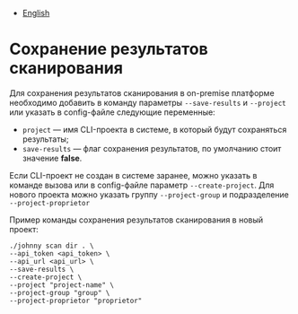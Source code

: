 - [English](../../agent/save-results.en/)

# Сохранение результатов сканирования

Для сохранения результатов сканирования в on-premise платформе необходимо добавить в команду параметры `--save-results` и `--project` или указать в config-файле следующие переменные:

- `project` — имя CLI-проекта в системе, в который будут сохраняться результаты;
- `save-results` — флаг сохранения результатов, по умолчанию стоит значение **false**.

Если CLI-проект не создан в системе заранее, можно указать в команде вызова или в config-файле параметр `--create-project`. Для нового проекта можно указать группу `--project-group` и подразделение `--project-proprietor`

Пример команды сохранения результатов сканирования в новый проект:

```
./johnny scan dir . \
--api_token <api_token> \
--api_url <api_url> \
--save-results \
--create-project \
--project "project-name" \
--project-group "group" \
--project-proprietor "proprietor"
```
